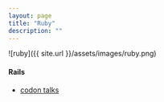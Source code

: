 ```yaml
---
layout: page
title: "Ruby"
description: ""
---
```






![ruby]({{ site.url }}/assets/images/ruby.png)


#### Rails 

* [codon talks](http://codon.com/talks)


